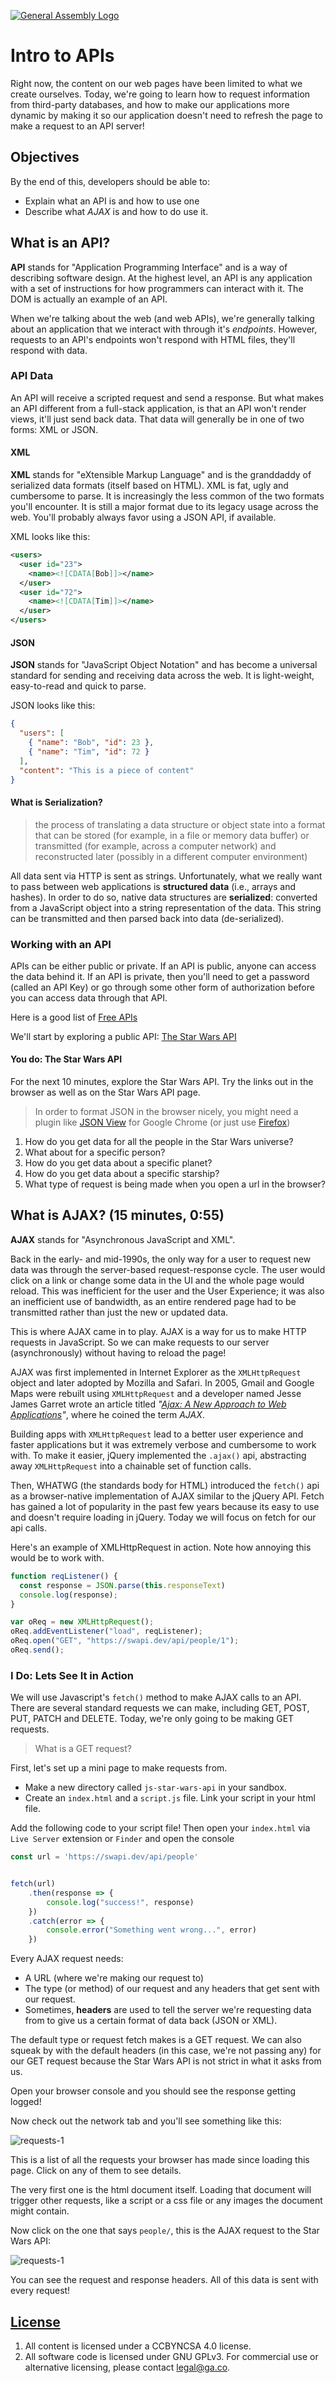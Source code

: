[![General Assembly Logo](https://camo.githubusercontent.com/1a91b05b8f4d44b5bbfb83abac2b0996d8e26c92/687474703a2f2f692e696d6775722e636f6d2f6b6538555354712e706e67)](https://generalassemb.ly/education/web-development-immersive)

# Intro to APIs

Right now, the content on our web pages have been limited to what we create ourselves.
Today, we're going to learn how to request information from third-party
databases, and how to make our applications more dynamic by making it so our
application doesn't need to refresh the page to make a request to an API server!

## Objectives

By the end of this, developers should be able to:

- Explain what an API is and how to use one
- Describe what *AJAX* is and how to do use it. 

## What is an API?

**API** stands for "Application Programming Interface" and is a way of
describing software design. At the highest level, an API is any application with
a set of instructions for how programmers can interact with it. 
The DOM is actually an example of an API.

When we're talking about the web (and web APIs), we're generally talking about
an application that we interact with through it's *endpoints*. 
However, requests to an API's endpoints won't respond with HTML files, they'll respond with data.

### API Data

An API will receive a scripted request and send a response. But what makes an
API different from a full-stack application, is that an API won't render views,
it'll just send back data. That data will generally be in one of two forms: XML
or JSON.

#### XML

**XML** stands for "eXtensible Markup Language" and is the granddaddy of
serialized data formats (itself based on HTML). XML is fat, ugly and cumbersome
to parse. It is increasingly the less common of the two formats you'll
encounter. It is still a major format due to its legacy usage across the web.
You'll probably always favor using a JSON API, if available.

XML looks like this:

```xml
<users>
  <user id="23">
    <name><![CDATA[Bob]]></name>
  </user>
  <user id="72">
    <name><![CDATA[Tim]]></name>
  </user>
</users>
```

#### JSON

**JSON** stands for "JavaScript Object Notation" and has become a universal
standard for sending and receiving data across the web. It is light-weight,
easy-to-read and quick to parse.

JSON looks like this:

```json
{
  "users": [
    { "name": "Bob", "id": 23 },
    { "name": "Tim", "id": 72 }
  ],
  "content": "This is a piece of content"
}
```

#### What is Serialization?

> the process of translating a data structure or object state into a format that can be stored (for example, in a file or memory data buffer) or transmitted (for example, across a computer network) and reconstructed later (possibly in a different computer environment)

All data sent via HTTP is sent as strings. Unfortunately, what we really want to
pass between web applications is **structured data** (i.e., arrays and hashes).
In order to do so, native data structures are **serialized**: converted from a
JavaScript object into a string representation of the data. This string can be
transmitted and then parsed back into data (de-serialized).


### Working with an API

APIs can be either public or private. If an API is public, anyone can access the
data behind it. If an API is private, then you'll need to get a password (called
an API Key) or go through some other form of authorization before you can access
data through that API.

Here is a good list of [Free APIs](https://github.com/toddmotto/public-apis)

We'll start by exploring a public API: [The Star Wars API](https://swapi.dev/)

#### You do: The Star Wars API

For the next 10 minutes, explore the Star Wars API. Try the links out in the browser
as well as on the Star Wars API page.

> In order to format JSON in the browser nicely, you might need a plugin like
> [JSON View](https://chrome.google.com/webstore/detail/jsonview/chklaanhfefbnpoihckbnefhakgolnmc)
> for Google Chrome (or just use [Firefox](https://www.mozilla.org/en-US/firefox/new/))

1. How do you get data for all the people in the Star Wars universe?
1. What about for a specific person?
1. How do you get data about a specific planet?
1. How do you get data about a specific starship?
1. What type of request is being made when you open a url in the browser?

## What is AJAX? (15 minutes, 0:55)

**AJAX** stands for "Asynchronous JavaScript and XML".

Back in the early- and mid-1990s, the only way for a user to request new data
was through the server-based request-response cycle. The user would click on a
link or change some data in the UI and the whole page would reload. This was
inefficient for the user and the User Experience; it was also an inefficient use
of bandwidth, as an entire rendered page had to be transmitted rather than just
the new or updated data.

This is where AJAX came in to play. AJAX is a way for us to make HTTP requests
in JavaScript. So we can make requests to our server (asynchronously) without
having to reload the page!

AJAX was first implemented in Internet Explorer as the `XMLHttpRequest` object
and later adopted by Mozilla and Safari. In 2005, Gmail and Google Maps were
rebuilt using `XMLHttpRequest` and a developer named Jesse James Garret wrote an
article titled
_"[Ajax: A New Approach to Web Applications](https://designftw.mit.edu/lectures/apis/ajax_adaptive_path.pdf)"_,
where he coined the term _AJAX_.

Building apps with `XMLHttpRequest` lead to a better user experience and faster
applications but it was extremely verbose and cumbersome to work with. To make
it easier, jQuery implemented the `.ajax()` api, abstracting away
`XMLHttpRequest` into a chainable set of function calls.

Then, WHATWG (the standards body for HTML) introduced the `fetch()` api
as a browser-native implementation of AJAX similar to the jQuery API. Fetch has
gained a lot of popularity in the past few years because its easy to use and
doesn't require loading in jQuery. Today we will focus on fetch for our api
calls.

Here's an example of XMLHttpRequest in action. Note how annoying this would be
to work with.

```js
function reqListener() {
  const response = JSON.parse(this.responseText)
  console.log(response);
}

var oReq = new XMLHttpRequest();
oReq.addEventListener("load", reqListener);
oReq.open("GET", "https://swapi.dev/api/people/1");
oReq.send();
```

### I Do: Lets See It in Action

We will use Javascript's `fetch()` method to make AJAX calls to an API. There
are several standard requests we can make, including GET, POST, PUT, PATCH and
DELETE. Today, we're only going to be making GET requests.

> What is a GET request?

First, let's set up a mini page to make requests from.

- Make a new directory called `js-star-wars-api` in your sandbox.
- Create an `index.html` and a `script.js` file. Link your script in your html
  file.

Add the following code to your script file!
Then open your `index.html` via `Live Server` extension or `Finder` and open the console

```js
const url = 'https://swapi.dev/api/people'


fetch(url)
    .then(response => {
        console.log("success!", response)
    })
    .catch(error => {
        console.error("Something went wrong...", error)
    })
```

Every AJAX request needs:

- A URL (where we're making our request to)
- The type (or method) of our request and any headers that get sent with our
  request.
- Sometimes, **headers** are used to tell the server we're requesting data from
  to give us a certain format of data back (JSON or XML).

The default type or request fetch makes is a GET request. We can also squeak by
with the default headers (in this case, we're not passing any) for our GET
request because the Star Wars API is not strict in what it asks from us.

Open your browser console and you should see the response getting logged!

Now check out the network tab and you'll see something like this:

![requests-1](./assets/star-wars-network-tab-1.png)

This is a list of all the requests your browser has made since loading this
page. Click on any of them to see details.

The very first one is the html document itself. Loading that document will
trigger other requests, like a script or a css file or any images the document
might contain.

Now click on the one that says `people/`, this is the AJAX request to the Star Wars API:

![requests-1](./assets/star-wars-network-tab-2.png)

You can see the request and response headers. All of this data is sent with
every request!


## [License](LICENSE)

1. All content is licensed under a CC­BY­NC­SA 4.0 license.
1. All software code is licensed under GNU GPLv3. For commercial use or
   alternative licensing, please contact legal@ga.co.
